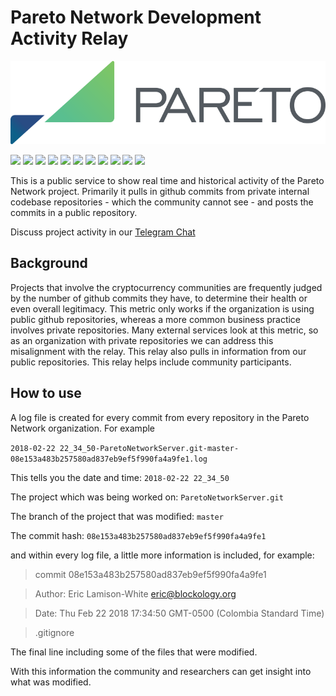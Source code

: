 # Pareto Network Development Activity Relay

<p align="center">
  <img src="Pareto-Logo.png" />
</p>


<img src="https://status.pareto.network/badges/badge_commit.svg"></img>
<img src="https://status.pareto.network/badges/badge_contributors.svg"></img>
<img src="https://status.pareto.network/badges/badge_open_issues.svg"></img>
<img src="https://status.pareto.network/badges/badge_closed_issues.svg"></img>
<img src="https://status.pareto.network/badges/badge_closed_pull_request.svg"></img>
<img src="https://status.pareto.network/badges/total_lines_code_without_dependencies.svg"></img>
<img src="https://status.pareto.network/badges/total_lines_code_with_dependencies.svg"></img>
<img src="https://status.pareto.network/badges/badge_member_count.svg"></img>
<img src="https://status.pareto.network/badges/badge_member_count_announcements.svg"></img>
<img src="https://status.pareto.network/badges/total_community.svg"></img>
<img src="https://img.shields.io/twitter/follow/ParetoNetwork.svg?style=plastic"></img>

This is a public service to show real time and historical activity of the Pareto Network project. Primarily it pulls in github commits from private internal codebase repositories - which the community cannot see - and posts the commits in a public repository.

Discuss project activity in our [Telegram Chat](https://t.me/paretonetworkdiscussion)

## Background

Projects that involve the cryptocurrency communities are frequently judged by the number of github commits they have, to determine their health or even overall legitimacy. This metric only works if the organization is using public github repositories, whereas a more common business practice involves private repositories. Many external services look at this metric, so as an organization with private repositories we can address this misalignment with the relay. This relay also pulls in information from our public repositories. This relay helps include community participants.

## How to use

A log file is created for every commit from every repository in the Pareto Network organization. For example

`2018-02-22 22_34_50-ParetoNetworkServer.git-master-08e153a483b257580ad837eb9ef5f990fa4a9fe1.log`

This tells you the date and time: `2018-02-22 22_34_50`

The project which was being worked on: `ParetoNetworkServer.git`

The branch of the project that was modified: `master`

The commit hash: `08e153a483b257580ad837eb9ef5f990fa4a9fe1`

and within every log file, a little more information is included, for example:

> commit 08e153a483b257580ad837eb9ef5f990fa4a9fe1

> Author:	Eric Lamison-White <eric@blockology.org>

> Date:	Thu Feb 22 2018 17:34:50 GMT-0500 (Colombia Standard Time)

>    .gitignore


The final line including some of the files that were modified.

With this information the community and researchers can get insight into what was modified.
